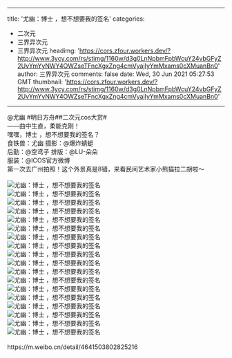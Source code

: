 
---
title: '尤幽：博士 ，想不想要我的签名'
categories: 
 - 二次元
 - 三界异次元
 - 三界异次元
headimg: 'https://cors.zfour.workers.dev/?http://www.3ycy.com/rs/stimg/1160w/d3g0LnNpbmFpbWcuY24vbGFyZ2UvYmYyNWY4OWZseTFncXgxZng4cmVyajIyYmMxams0cXMuanBn0'
author: 三界异次元
comments: false
date: Wed, 30 Jun 2021 05:27:53 GMT
thumbnail: 'https://cors.zfour.workers.dev/?http://www.3ycy.com/rs/stimg/1160w/d3g0LnNpbmFpbWcuY24vbGFyZ2UvYmYyNWY4OWZseTFncXgxZng4cmVyajIyYmMxams0cXMuanBn0'
---

<div>   
@尤幽 #明日方舟##二次元cos大赏#<br>
——曲中生直，柔能克刚！<br>
嘿嘿，博士 ，想不想要我的签名？<br>
食铁兽：尤幽 摄影：@爆炸蜻蜓<br>
后勤：@空鸢子 排版：@LU-朵朵<br>
服装：@ICOS官方微博<br>
第一次去广州拍照！这个外景真是8错，来看民间艺术家小熊猫拉二胡啦～<br>
<br>
<img src="https://cors.zfour.workers.dev/?http://www.3ycy.com/rs/stimg/1160w/d3g0LnNpbmFpbWcuY24vbGFyZ2UvYmYyNWY4OWZseTFncXgxZng4cmVyajIyYmMxams0cXMuanBn0" alt="尤幽：博士 ，想不想要我的签名" title="尤幽：博士 ，想不想要我的签名" referrerpolicy="no-referrer"><br>
<img src="https://cors.zfour.workers.dev/?http://www.3ycy.com/rs/stimg/1160w/d3gxLnNpbmFpbWcuY24vbGFyZ2UvYmYyNWY4OWZseTFncXgxZnc4ajhnajIyYmMxamtiMmMuanBn0" alt="尤幽：博士 ，想不想要我的签名" title="尤幽：博士 ，想不想要我的签名" referrerpolicy="no-referrer"><br>
<img src="https://cors.zfour.workers.dev/?http://www.3ycy.com/rs/stimg/1160w/d3g0LnNpbmFpbWcuY24vbGFyZ2UvYmYyNWY4OWZseTFncXgxaHFzNWM4ajIxamsyYmNoZHcuanBn0" alt="尤幽：博士 ，想不想要我的签名" title="尤幽：博士 ，想不想要我的签名" referrerpolicy="no-referrer"><br>
<img src="https://cors.zfour.workers.dev/?http://www.3ycy.com/rs/stimg/1160w/d3gzLnNpbmFpbWcuY24vbGFyZ2UvYmYyNWY4OWZseTFncXgxZzlvNXFvajIxamsyYmM3d2suanBn0" alt="尤幽：博士 ，想不想要我的签名" title="尤幽：博士 ，想不想要我的签名" referrerpolicy="no-referrer"><br>
<img src="https://cors.zfour.workers.dev/?http://www.3ycy.com/rs/stimg/1160w/d3gyLnNpbmFpbWcuY24vbGFyZ2UvYmYyNWY4OWZseTFncXgxZjNtbm54ajIyYmMxamt1MHouanBn0" alt="尤幽：博士 ，想不想要我的签名" title="尤幽：博士 ，想不想要我的签名" referrerpolicy="no-referrer"><br>
<img src="https://cors.zfour.workers.dev/?http://www.3ycy.com/rs/stimg/1160w/d3gxLnNpbmFpbWcuY24vbGFyZ2UvYmYyNWY4OWZseTFncXgxZjJkOXpiajIxamsyYmN1MHouanBn0" alt="尤幽：博士 ，想不想要我的签名" title="尤幽：博士 ，想不想要我的签名" referrerpolicy="no-referrer"><br>
<img src="https://cors.zfour.workers.dev/?http://www.3ycy.com/rs/stimg/1160w/d3gyLnNpbmFpbWcuY24vbGFyZ2UvYmYyNWY4OWZseTFncXgxZzc5bWZrajIxamsyYmN1MHouanBn0" id="contentImage7" alt="尤幽：博士 ，想不想要我的签名" title="尤幽：博士 ，想不想要我的签名" referrerpolicy="no-referrer"><br>
<img src="https://cors.zfour.workers.dev/?http://www.3ycy.com/rs/stimg/1160w/d3gxLnNpbmFpbWcuY24vbGFyZ2UvYmYyNWY4OWZseTFncXgxZzJyYnF2ajIxamsyYmNxdjcuanBn0" id="contentImage8" alt="尤幽：博士 ，想不想要我的签名" title="尤幽：博士 ，想不想要我的签名" referrerpolicy="no-referrer"><br>
<img src="https://cors.zfour.workers.dev/?http://www.3ycy.com/rs/stimg/1160w/d3gxLnNpbmFpbWcuY24vbGFyZ2UvYmYyNWY4OWZseTFncXgxZzhwZmNoajIyYmMxamtoZHYuanBn0" id="contentImage9" alt="尤幽：博士 ，想不想要我的签名" title="尤幽：博士 ，想不想要我的签名" referrerpolicy="no-referrer"><br>
<img src="https://cors.zfour.workers.dev/?http://www.3ycy.com/rs/stimg/1160w/d3gzLnNpbmFpbWcuY24vbGFyZ2UvYmYyNWY4OWZseTFncXgxZnpqbzZvajIxamsyYmN4NnIuanBn0" id="contentImage10" alt="尤幽：博士 ，想不想要我的签名" title="尤幽：博士 ，想不想要我的签名" referrerpolicy="no-referrer"><br>
<img src="https://cors.zfour.workers.dev/?http://www.3ycy.com/rs/stimg/1160w/d3gxLnNpbmFpbWcuY24vbGFyZ2UvYmYyNWY4OWZseTFncXgxZjU3cW5rajIyYmMxamt4NnIuanBn0" id="contentImage11" alt="尤幽：博士 ，想不想要我的签名" title="尤幽：博士 ，想不想要我的签名" referrerpolicy="no-referrer"><br>
<img src="https://cors.zfour.workers.dev/?http://www.3ycy.com/rs/stimg/1160w/d3gxLnNpbmFpbWcuY24vbGFyZ2UvYmYyNWY4OWZseTFncXgxaHQ2aDdpajIxamsyYmM0cXMuanBn0" id="contentImage12" alt="尤幽：博士 ，想不想要我的签名" title="尤幽：博士 ，想不想要我的签名" referrerpolicy="no-referrer"><br>
<img src="https://cors.zfour.workers.dev/?http://www.3ycy.com/rs/stimg/1160w/d3gzLnNpbmFpbWcuY24vbGFyZ2UvYmYyNWY4OWZseTFncXgxZnZkN2ZwajIxamsyYmNram4uanBn0" id="contentImage13" alt="尤幽：博士 ，想不想要我的签名" title="尤幽：博士 ，想不想要我的签名" referrerpolicy="no-referrer"><br>
<img src="https://cors.zfour.workers.dev/?http://www.3ycy.com/rs/stimg/1160w/d3gxLnNpbmFpbWcuY24vbGFyZ2UvYmYyNWY4OWZseTFncXgxZ2FocnNwajIxamsyYmNxdjcuanBn0" id="contentImage14" alt="尤幽：博士 ，想不想要我的签名" title="尤幽：博士 ，想不想要我的签名" referrerpolicy="no-referrer"><br>
<img src="https://cors.zfour.workers.dev/?http://www.3ycy.com/rs/stimg/1160w/d3gyLnNpbmFpbWcuY24vbGFyZ2UvYmYyNWY4OWZseTFncXgxanAzcnAzajIxamsyYmN1MHouanBn0" id="contentImage15" alt="尤幽：博士 ，想不想要我的签名" title="尤幽：博士 ，想不想要我的签名" referrerpolicy="no-referrer"><br>
<img src="https://cors.zfour.workers.dev/?http://www.3ycy.com/rs/stimg/1160w/d3g0LnNpbmFpbWcuY24vbGFyZ2UvYmYyNWY4OWZseTFncXgxZnliNWN1ajIxamsyYmNxdjcuanBn0" id="contentImage16" alt="尤幽：博士 ，想不想要我的签名" title="尤幽：博士 ，想不想要我的签名" referrerpolicy="no-referrer"><br>
<img src="https://cors.zfour.workers.dev/?http://www.3ycy.com/rs/stimg/1160w/d3gxLnNpbmFpbWcuY24vbGFyZ2UvYmYyNWY4OWZseTFncXgxZ2czamRkajIxb2pjbjNranguanBn0" id="contentImage17" alt="尤幽：博士 ，想不想要我的签名" title="尤幽：博士 ，想不想要我的签名" referrerpolicy="no-referrer"><br>
<img src="https://cors.zfour.workers.dev/?http://www.3ycy.com/rs/stimg/1160w/d3gyLnNpbmFpbWcuY24vbGFyZ2UvYmYyNWY4OWZseTFncXgxZ2QxYnhhajIxcWxjbjN4NzIuanBn0" id="contentImage18" alt="尤幽：博士 ，想不想要我的签名" title="尤幽：博士 ，想不想要我的签名" referrerpolicy="no-referrer"><br>
<br>
https://m.weibo.cn/detail/4641503802825216<br>

    
</div>
            